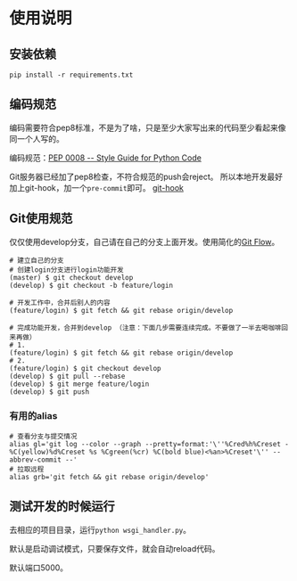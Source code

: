 # 使用说明

## 安装依赖
```
pip install -r requirements.txt
```

## 编码规范
编码需要符合pep8标准，不是为了啥，只是至少大家写出来的代码至少看起来像同一个人写的。

编码规范：[PEP 0008 -- Style Guide for Python Code](https://www.python.org/dev/peps/pep-0008/)

Git服务器已经加了pep8检查，不符合规范的push会reject。
所以本地开发最好加上git-hook，加一个`pre-commit`即可。 [git-hook](https://github.com/cedricporter/pep8-git-hook)


## Git使用规范

仅仅使用develop分支，自己请在自己的分支上面开发。使用简化的[Git Flow](https://ihower.tw/blog/archives/5140)。

```
# 建立自己的分支
# 创建login分支进行login功能开发
(master) $ git checkout develop
(develop) $ git checkout -b feature/login

# 开发工作中，合并后别人的内容
(feature/login) $ git fetch && git rebase origin/develop

# 完成功能开发，合并到develop （注意：下面几步需要连续完成。不要做了一半去喝咖啡回来再做）
# 1.
(feature/login) $ git fetch && git rebase origin/develop
# 2.
(feature/login) $ git checkout develop
(develop) $ git pull --rebase
(develop) $ git merge feature/login
(develop) $ git push
```

### 有用的alias
```
# 查看分支与提交情况
alias gl='git log --color --graph --pretty=format:'\''%Cred%h%Creset -%C(yellow)%d%Creset %s %Cgreen(%cr) %C(bold blue)<%an>%Creset'\'' --abbrev-commit --'
# 拉取远程
alias grb='git fetch && git rebase origin/develop'
```

## 测试开发的时候运行
去相应的项目目录，运行`python wsgi_handler.py`。

默认是启动调试模式，只要保存文件，就会自动reload代码。

默认端口5000。
